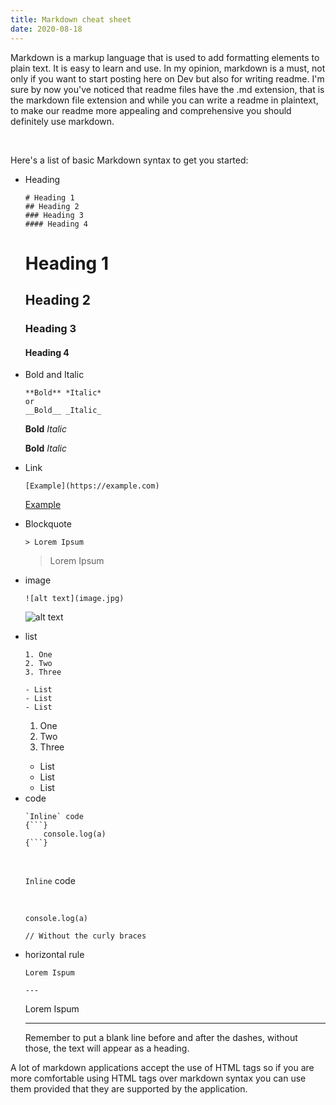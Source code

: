 ```yaml
---
title: Markdown cheat sheet
date: 2020-08-18
---
```


Markdown is a markup language that is used to add formatting elements to plain text. It is easy to learn and use. In my opinion, markdown is a must, not only if you want to start posting here on Dev but also for writing readme. I'm sure by now you've noticed that readme files have the .md extension, that is the markdown file extension and while you can write a readme in plaintext, to make our readme more appealing and comprehensive you should definitely use markdown.

<p>&nbsp;</p>

Here's a list of basic Markdown syntax to get you started:

<ul>

<li class="text-3xl my-8">Heading</li>

```
# Heading 1
## Heading 2
### Heading 3
#### Heading 4
```

<h1 class="text-4xl mt-5">Heading 1</h1>

<h2 class="text-3xl">Heading 2</h2>

<h3 class="text-2xl">Heading 3</h3>

<h4 class="text-xl">Heading 4</h4>

<li class="text-3xl my-8">Bold and Italic</li>

```
**Bold** *Italic*
or
__Bold__ _Italic_
```

**Bold** _Italic_

**Bold** _Italic_

<li class="text-3xl my-8">Link</li>

```
[Example](https://example.com)
```

[Example](https://example.com)

<li class="text-3xl my-8">Blockquote</li>

```
> Lorem Ipsum
```

> Lorem Ipsum

<li class="text-3xl my-8 capitalize">image</li>

```
![alt text](image.jpg)

```

![alt text](image.jpg)

<li class="text-3xl my-8 capitalize">list</li>

```
1. One
2. Two
3. Three

- List
- List
- List
```

<ol class="list-decimal list-inside my-5">
<li>One</li>
<li>Two</li>
<li>Three</li>
</ol>
<ul class="list-disc list-inside">
<li>List</li>
<li>List</li>
<li>List</li>
</ul>
<li class="text-3xl my-8 capitalize">code</li>

````
`Inline` code
{```}
    console.log(a)
{```}
````

<p>&nbsp;</p>

`Inline` code

<p>&nbsp;</p>

```
console.log(a)

// Without the curly braces
```

<li class="text-3xl my-8 capitalize">horizontal rule</li>

```
Lorem Ispum

---

```

Lorem Ispum

---

<p class="my-8">Remember to put a blank line before and after the dashes, without those, the text will appear as a heading.
</p>
</ul>

A lot of markdown applications accept the use of HTML tags so if you are more comfortable using HTML tags over markdown syntax you can use them provided that they are supported by the application.
